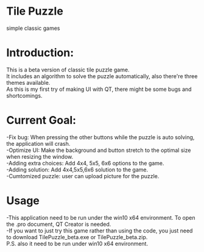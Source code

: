 # Tile Puzzle
simple classic games

# Introduction:
This is a beta version of classic tile puzzle game.  
It includes an algorithm to solve the puzzle automatically, also there're three themes available.  
As this is my first try of making UI with QT, there might be some bugs and shortcomings.  

# Current Goal:
-Fix bug: When pressing the other buttons while the puzzle is auto solving, the application will crash.  
-Optimize UI: Make the background and button stretch to the optimal size when resizing the window.  
-Adding extra choices: Add 4x4, 5x5, 6x6 options to the game.  
-Adding solution: Add 4x4,5x5,6x6 solution to the game.  
-Cumtomized puzzle: user can upload picture for the puzzle.  

# Usage
-This application need to be run under the win10 x64 environment. To open the .pro document, QT Creator is needed.  
-If you want to just try this game rather than using the code, you just need to download TilePuzzle_beta.exe or TilePuzzle_beta.zip.  
P.S. also it need to be run under win10 x64 environment.
